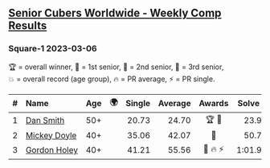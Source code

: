 <style>table {white-space: nowrap;}</style>
<link rel="stylesheet" type="text/css" href="/scw-comp/css/flags.css" />

## [Senior Cubers Worldwide - Weekly Comp Results](/scw-comp/results/)
### Square-1 2023-03-06

<span style="white-space: nowrap;">🏆 = overall winner</span>, <span style="white-space: nowrap;">🥇 = 1st senior</span>, <span style="white-space: nowrap;">🥈 = 2nd senior</span>, <span style="white-space: nowrap;">🥉 = 3rd senior</span>, <span style="white-space: nowrap;">💥 = overall record (age group)</span>, <span style="white-space: nowrap;">🔥 = PR average</span>, <span style="white-space: nowrap;">⚡ = PR single</span>.

| # | Name | Age | 🌍 | Single | Average | Awards | Solve 1 | Solve 2 | Solve 3 | Solve 4 | Solve 5 | Video |
| :--: | :-- | :--: | :--: | --: | --: | :--: | --: | --: | --: | --: | --: | :-- |
| 1 | [Dan Smith](../../persons/dan_smith/sq1.md) | 50+ | <i class="flag flag-US" /> | 20.73 | 24.70 | 🏆 🥇 | 23.96 | 23.40 | 26.75 | 26.80 | 20.73 | [Desktop](https://www.facebook.com/events/520428456921801/permalink/524769339821046) / [Mobile](https://m.facebook.com/events/520428456921801?view=permalink&id=524769339821046) |
| 2 | [Mickey Doyle](../../persons/mickey_doyle/sq1.md) | 40+ | <i class="flag flag-US" /> | 35.06 | 42.07 | 🥈 | 50.78 | 38.15 | 46.11 | 41.96 | 35.06 | [Desktop](https://www.facebook.com/events/520428456921801/permalink/527584216206225) / [Mobile](https://m.facebook.com/events/520428456921801?view=permalink&id=527584216206225) |
| 3 | [Gordon Holey](../../persons/gordon_holey/sq1.md) | 40+ | | 41.21 | 55.56 | 🥉 🔥 ⚡ | 1:01.95 | 52.58 | 52.16 | 41.21 | 1:03.21 | [Desktop](https://www.facebook.com/766997877/videos/209341641689599) / [Mobile](https://m.facebook.com/766997877/videos/209341641689599) |

<!-- Global site tag (gtag.js) - Google Analytics -->
<script async src="https://www.googletagmanager.com/gtag/js?id=UA-86348435-3"></script>
<script>window.dataLayer = window.dataLayer || []; function gtag() {dataLayer.push(arguments);} gtag('js', new Date()); gtag('config', 'UA-86348435-3');</script>
